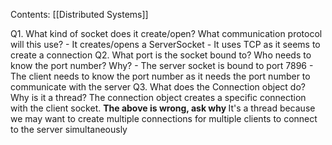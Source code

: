 Contents:
[[Distributed Systems]]

Q1. What kind of socket does it create/open? What communication protocol will this use? 
	- It creates/opens a ServerSocket
	- It uses TCP as it seems to create a connection
Q2. What port is the socket bound to? Who needs to know the port number? Why?
	- The server socket is bound to port 7896
	- The client needs to know the port number as it needs the port number to communicate with the server
Q3. What does the Connection object do? Why is it a thread?
	The connection object creates a specific connection with the client socket.
	<b> The above is wrong, ask why </b>
	It's a thread because we may want to create multiple connections for multiple clients to connect to the server simultaneously
	